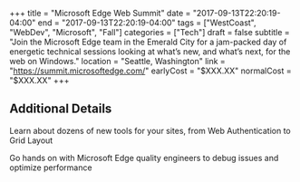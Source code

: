 +++
title = "Microsoft Edge Web Summit"
date = "2017-09-13T22:20:19-04:00"
end = "2017-09-13T22:20:19-04:00"
tags = ["WestCoast", "WebDev", "Microsoft", "Fall"]
categories = ["Tech"]
draft = false
subtitle = "Join the Microsoft Edge team in the Emerald City for a jam-packed day of energetic technical sessions looking at what’s new, and what’s next, for the web on Windows."
location = "Seattle, Washington"
link = "https://summit.microsoftedge.com/"
earlyCost = "$XXX.XX"
normalCost = "$XXX.XX"
+++

<!--more-->

## Additional Details

Learn about dozens of new tools for your sites, from Web Authentication to Grid Layout

Go hands on with Microsoft Edge quality engineers to debug issues and optimize performance
